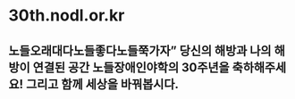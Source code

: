 # 30th.nodl.or.kr

## 노들오래대다노들좋다노들쭉가자” 당신의 해방과 나의 해방이 연결된 공간 노들장애인야학의 30주년을 축하해주세요! 그리고 함께 세상을 바꿔봅시다.